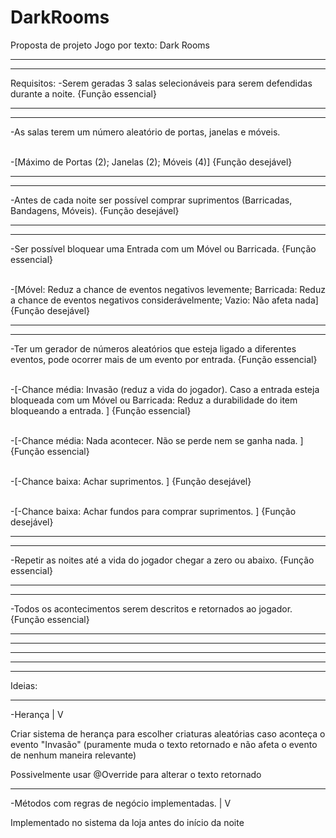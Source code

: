 # DarkRooms

Proposta de projeto
Jogo por texto: Dark Rooms

----------------------------------------------------------------------------
----------------------------------------------------------------------------

Requisitos:
-Serem geradas 3 salas selecionáveis para serem defendidas durante a noite.
{Função essencial}

----------------------------------------------------------------------------
----------------------------------------------------------------------------

-As salas terem um número aleatório de portas, janelas e móveis.

\
  -[Máximo de Portas (2); Janelas (2); Móveis (4)]
{Função desejável}

----------------------------------------------------------------------------
----------------------------------------------------------------------------

-Antes de cada noite ser possível comprar suprimentos (Barricadas,
Bandagens, Móveis).
{Função desejável}

----------------------------------------------------------------------------
----------------------------------------------------------------------------

-Ser possível bloquear uma Entrada com um Móvel ou Barricada.
{Função essencial}

\
  -[Móvel: Reduz a chance de eventos negativos levemente; Barricada: Reduz
a chance de eventos negativos considerávelmente;
Vazio: Não afeta nada]
{Função desejável}

----------------------------------------------------------------------------
----------------------------------------------------------------------------

-Ter um gerador de números aleatórios que esteja ligado a diferentes eventos,
pode ocorrer mais de um evento por entrada.
{Função essencial}

\
  -[-Chance média: Invasão (reduz a vida do jogador). Caso a entrada esteja
bloqueada com um Móvel ou Barricada: Reduz a durabilidade do item
bloqueando a entrada. ]
{Função essencial}

\
  -[-Chance média: Nada acontecer. Não se perde nem se ganha nada. ]
{Função essencial}

\
  -[-Chance baixa: Achar suprimentos. ] {Função desejável}

\
  -[-Chance baixa: Achar fundos para comprar suprimentos. ]
{Função desejável}

----------------------------------------------------------------------------
----------------------------------------------------------------------------

-Repetir as noites até a vida do jogador chegar a zero ou abaixo.
{Função essencial}

----------------------------------------------------------------------------
----------------------------------------------------------------------------

-Todos os acontecimentos serem descritos e retornados ao jogador.
{Função essencial}

----------------------------------------------------------------------------
----------------------------------------------------------------------------
----------------------------------------------------------------------------
----------------------------------------------------------------------------
----------------------------------------------------------------------------


Ideias:

----------------------------------------------------------------------------

-Herança
|
V

Criar sistema de herança para escolher criaturas aleatórias caso aconteça o evento "Invasão" 
(puramente muda o texto retornado e não afeta o evento de nenhum maneira relevante)

Possivelmente usar @Override para alterar o texto retornado

----------------------------------------------------------------------------

-Métodos com regras de negócio implementadas.
|
V

Implementado no sistema da loja antes do início da noite